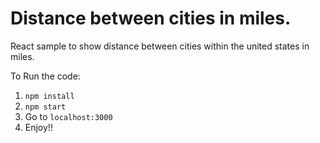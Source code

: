 # Distance between cities in miles.

React sample to show distance between cities within the united states in miles.


To Run the code:

1. ``` npm install ```
2. ``` npm start ```
3. Go to ``` localhost:3000 ```
4. Enjoy!! 
